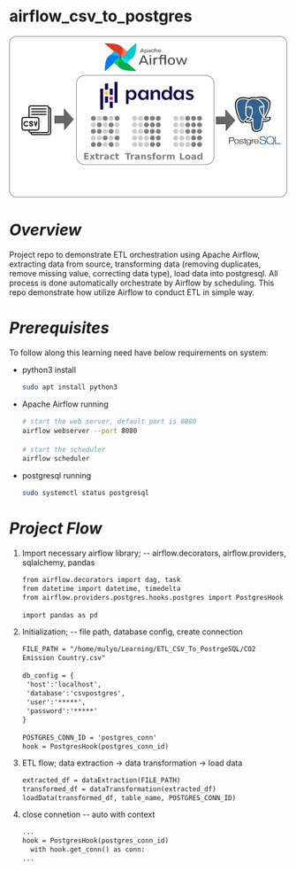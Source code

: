 # airflow_csv_to_postgres
![A screenshot of a project interface](etl_csv_postgres.jpg)
# *Overview*
Project repo to demonstrate ETL orchestration using Apache Airflow, extracting data from source, transforming data (removing duplicates, remove missing value, correcting data type), load data into postgresql. All process is done automatically orchestrate by Airflow by scheduling. This repo demonstrate how utilize Airflow to conduct ETL in simple way.
# *Prerequisites*
To follow along this learning need have below requirements on system:
- python3 install
  ```bash
  sudo apt install python3
  ```
- Apache Airflow running
  ```bash
  # start the web server, default port is 8080
  airflow webserver --port 8080

  # start the scheduler
  airflow scheduler
  ```
- postgresql running
  ```bash
  sudo systemctl status postgresql
  ```
# *Project Flow*
1. Import necessary airflow library; -- airflow.decorators, airflow.providers, sqlalchemy, pandas
   ```python3
   from airflow.decorators import dag, task
   from datetime import datetime, timedelta
   from airflow.providers.postgres.hooks.postgres import PostgresHook

   import pandas as pd
   ```
3. Initialization; -- file path, database config, create connection
   ```python3
   FILE_PATH = "/home/mulyo/Learning/ETL_CSV_To_PostrgeSQL/CO2 Emission Country.csv"

   db_config = {
    'host':'localhost',
    'database':'csvpostgres',
    'user':'*****',
    'password':'*****'
   }

   POSTGRES_CONN_ID = 'postgres_conn'
   hook = PostgresHook(postgres_conn_id)
   ```
5. ETL flow; data extraction -> data transformation -> load data
   ```python3
   extracted_df = dataExtraction(FILE_PATH)
   transformed_df = dataTransformation(extracted_df)
   loadData(transformed_df, table_name, POSTGRES_CONN_ID)
   ```
7. close connetion -- auto with context
   ```python3
   ...
   hook = PostgresHook(postgres_conn_id)
     with hook.get_conn() as conn:
   ...
   ``` 
